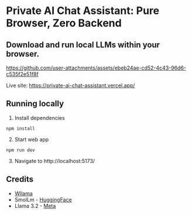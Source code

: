 # Private AI Chat Assistant: Pure Browser, Zero Backend

## Download and run local LLMs within your browser.

https://github.com/user-attachments/assets/ebeb24ae-cd52-4c43-96d6-c535f2e51f8f

Live site: https://private-ai-chat-assistant.vercel.app/

## Running locally

1. Install dependencies
```
npm install
```

2. Start web app
```
npm run dev
```

3. Navigate to http://localhost:5173/ 

## Credits
- [Wllama](https://github.com/ngxson/wllama)
- SmolLm - [HuggingFace](https://huggingface.co/HuggingFaceTB)
- Llama 3.2 - [Meta](https://www.llama.com/)

